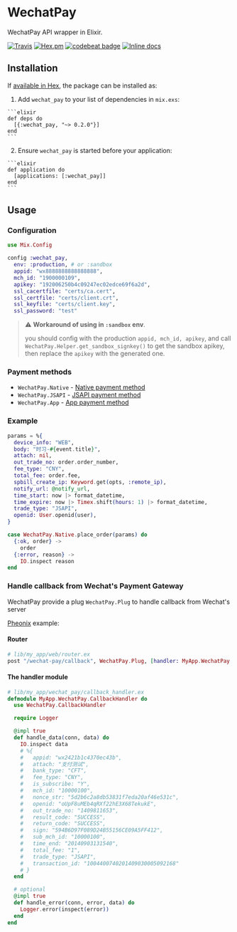 # WechatPay

WechatPay API wrapper in Elixir.

[![Travis](https://img.shields.io/travis/linjunpop/wechat_pay.svg)](https://travis-ci.org/linjunpop/wechat_pay)
[![Hex.pm](https://img.shields.io/hexpm/v/wechat_pay.svg)](https://hex.pm/packages/wechat_pay)
[![codebeat badge](https://codebeat.co/badges/35908fb7-9d5b-4622-b75b-93b69aea416b)](https://codebeat.co/projects/github-com-linjunpop-wechat_pay-master)
[![Inline docs](http://inch-ci.org/github/linjunpop/wechat_pay.svg)](http://inch-ci.org/github/linjunpop/wechat_pay)

## Installation

If [available in Hex](https://hex.pm/docs/publish), the package can be installed as:

  1. Add `wechat_pay` to your list of dependencies in `mix.exs`:

    ```elixir
    def deps do
      [{:wechat_pay, "~> 0.2.0"}]
    end
    ```

  2. Ensure `wechat_pay` is started before your application:

    ```elixir
    def application do
      [applications: [:wechat_pay]]
    end
    ```

## Usage

### Configuration

```elixir
use Mix.Config

config :wechat_pay,
  env: :production, # or :sandbox
  appid: "wx8888888888888888",
  mch_id: "1900000109",
  apikey: "192006250b4c09247ec02edce69f6a2d",
  ssl_cacertfile: "certs/ca.cert",
  ssl_certfile: "certs/client.crt",
  ssl_keyfile: "certs/client.key",
  ssl_password: "test"
```

> ⚠️ **Workaround of using in `:sandbox` env**.
>
> you should config with the production `appid, mch_id, apikey`,
> and call `WechatPay.Helper.get_sandbox_signkey()` to get the sandbox apikey,
> then replace the `apikey` with the generated one.

### Payment methods

* `WechatPay.Native` - [Native payment method](https://pay.weixin.qq.com/wiki/doc/api/native.php?chapter=6_1)
* `WechatPay.JSAPI` - [JSAPI payment method](https://pay.weixin.qq.com/wiki/doc/api/jsapi.php?chapter=7_1)
* `WechatPay.App` - [App payment method](https://pay.weixin.qq.com/wiki/doc/api/app/app.php?chapter=8_1)

### Example

```elixir
params = %{
  device_info: "WEB",
  body: "时习-#{event.title}",
  attach: nil,
  out_trade_no: order.order_number,
  fee_type: "CNY",
  total_fee: order.fee,
  spbill_create_ip: Keyword.get(opts, :remote_ip),
  notify_url: @notify_url,
  time_start: now |> format_datetime,
  time_expire: now |> Timex.shift(hours: 1) |> format_datetime,
  trade_type: "JSAPI",
  openid: User.openid(user),
}

case WechatPay.Native.place_order(params) do
  {:ok, order} ->
    order
  {:error, reason} ->
    IO.inspect reason
end
```

### Handle callback from Wechat's Payment Gateway

WechatPay provide a plug `WechatPay.Plug` to handle callback from Wechat's server

[Pheonix](http://www.phoenixframework.org) example:

#### Router

```elixir
# lib/my_app/web/router.ex
post "/wechat-pay/callback", WechatPay.Plug, [handler: MyApp.WechatPay.CallbackHandler]
```

#### The handler module
```elixir
# lib/my_app/wechat_pay/callback_handler.ex
defmodule MyApp.WechatPay.CallbackHandler do
  use WechatPay.CallbackHandler

  require Logger

  @impl true
  def handle_data(conn, data) do
    IO.inspect data
    # %{
    #   appid: "wx2421b1c4370ec43b",
    #   attach: "支付测试",
    #   bank_type: "CFT",
    #   fee_type: "CNY",
    #   is_subscribe: "Y",
    #   mch_id: "10000100",
    #   nonce_str: "5d2b6c2a8db53831f7eda20af46e531c",
    #   openid: "oUpF8uMEb4qRXf22hE3X68TekukE",
    #   out_trade_no: "1409811653",
    #   result_code: "SUCCESS",
    #   return_code: "SUCCESS",
    #   sign: "594B6D97F089D24B55156CE09A5FF412",
    #   sub_mch_id: "10000100",
    #   time_end: "20140903131540",
    #   total_fee: "1",
    #   trade_type: "JSAPI",
    #   transaction_id: "1004400740201409030005092168"
    # }
  end

  # optional
  @impl true
  def handle_error(conn, error, data) do
    Logger.error(inspect(error))
  end
end
```


